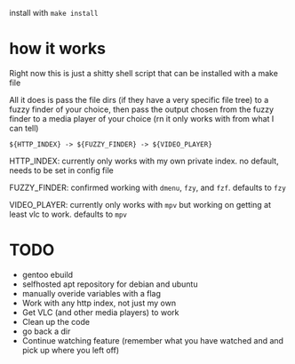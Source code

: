install with `make install`

# how it works
Right now this is just a shitty shell script that can be installed with a make file

All it does is pass the file dirs (if they have a very specific file tree) to a fuzzy finder of your choice, then pass the output chosen from the fuzzy finder to a media player of your choice (rn it only works with from what I can tell)

`${HTTP_INDEX} -> ${FUZZY_FINDER} -> ${VIDEO_PLAYER}`

HTTP_INDEX: currently only works with my own private index. no default, needs to be set in config file

FUZZY_FINDER: confirmed working with `dmenu`, `fzy`, and `fzf`. defaults to `fzy`

VIDEO_PLAYER: currently only works with `mpv` but working on getting at least vlc to work. defaults to `mpv`

# TODO
- gentoo ebuild
- selfhosted apt repository for debian and ubuntu
- manually overide variables with a flag
- Work with any http index, not just my own
- Get VLC (and other media players) to work
- Clean up the code
- go back a dir
- Continue watching feature (remember what you have watched and and pick up where you left off)
